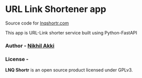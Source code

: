 <!--
 Copyright (c) 2022 Nikhil Akki
 
 This software is released under the MIT License.
 https://opensource.org/licenses/MIT
-->

# URL Link Shortener app

Source code for [lnqshortr.com](https://lnqshortr.com) 

This app is URL-Link shorter service built using Python-FastAPI

### Author - [Nikhil Akki](https://nikhilakki.in)

### License -

**LNQ Shortr** is an open source product licensed under GPLv3.
